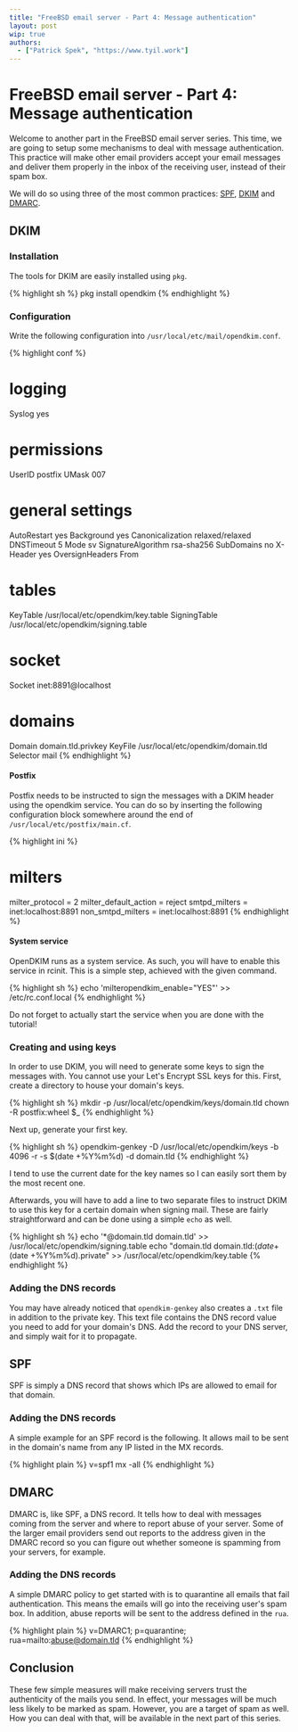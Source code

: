 ```yaml
---
title: "FreeBSD email server - Part 4: Message authentication"
layout: post
wip: true
authors:
  - ["Patrick Spek", "https://www.tyil.work"]
---
```


# FreeBSD email server - Part 4: Message authentication
Welcome to another part in the FreeBSD email server series. This time, we are
going to setup some mechanisms to deal with message authentication. This
practice will make other email providers accept your email messages and deliver
them properly in the inbox of the receiving user, instead of their spam box.

We will do so using three of the most common practices: [SPF][spf],
[DKIM][dkim] and [DMARC][dmarc].

## DKIM
### Installation
The tools for DKIM are easily installed using `pkg`.

{% highlight sh %}
pkg install opendkim
{% endhighlight %}

### Configuration
Write the following configuration into `/usr/local/etc/mail/opendkim.conf`.

{% highlight conf %}
# logging
Syslog  yes

# permissions
UserID  postfix
UMask   007

# general settings
AutoRestart         yes
Background          yes
Canonicalization    relaxed/relaxed
DNSTimeout          5
Mode                sv
SignatureAlgorithm  rsa-sha256
SubDomains          no
X-Header            yes
OversignHeaders     From

# tables
KeyTable      /usr/local/etc/opendkim/key.table
SigningTable  /usr/local/etc/opendkim/signing.table

# socket
Socket  inet:8891@localhost

# domains
Domain    domain.tld.privkey
KeyFile   /usr/local/etc/opendkim/domain.tld
Selector  mail
{% endhighlight %}

#### Postfix
Postfix needs to be instructed to sign the messages with a DKIM header using
the opendkim service. You can do so by inserting the following configuration
block somewhere around the end of `/usr/local/etc/postfix/main.cf`.

{% highlight ini %}
# milters
milter_protocol = 2
milter_default_action = reject
smtpd_milters =
    inet:localhost:8891
    non_smtpd_milters =
    inet:localhost:8891
{% endhighlight %}

#### System service
OpenDKIM runs as a system service. As such, you will have to enable this
service in rcinit. This is a simple step, achieved with the given command.

{% highlight sh %}
echo 'milteropendkim_enable="YES"' >> /etc/rc.conf.local
{% endhighlight %}

Do not forget to actually start the service when you are done with the
tutorial!

### Creating and using keys
In order to use DKIM, you will need to generate some keys to sign the messages
with. You cannot use your Let's Encrypt SSL keys for this. First, create a
directory to house your domain's keys.

{% highlight sh %}
mkdir -p /usr/local/etc/opendkim/keys/domain.tld
chown -R postfix:wheel $_
{% endhighlight %}

Next up, generate your first key.

{% highlight sh %}
opendkim-genkey -D /usr/local/etc/opendkim/keys -b 4096 -r -s $(date +%Y%m%d) -d domain.tld
{% endhighlight %}

I tend to use the current date for the key names so I can easily sort them by
the most recent one.

Afterwards, you will have to add a line to two separate files to instruct DKIM
to use this key for a certain domain when signing mail. These are fairly
straightforward and can be done using a simple `echo` as well.

{% highlight sh %}
echo '*@domain.tld  domain.tld' >> /usr/local/etc/opendkim/signing.table
echo "domain.tld  domain.tld:$(date +%Y%m%d):/usr/local/etc/opendkim/keys/domain.tld/$(date +%Y%m%d).private" >> /usr/local/etc/opendkim/key.table
{% endhighlight %}

### Adding the DNS records
You may have already noticed that `opendkim-genkey` also creates a `.txt` file
in addition to the private key. This text file contains the DNS record value
you need to add for your domain's DNS. Add the record to your DNS server, and
simply wait for it to propagate.

## SPF
SPF is simply a DNS record that shows which IPs are allowed to email for that
domain.

### Adding the DNS records
A simple example for an SPF record is the following. It allows mail to be sent
in the domain's name from any IP listed in the MX records.

{% highlight plain %}
v=spf1 mx -all
{% endhighlight %}

## DMARC
DMARC is, like SPF, a DNS record. It tells how to deal with messages coming
from the server and where to report abuse of your server. Some of the larger
email providers send out reports to the address given in the DMARC record so
you can figure out whether someone is spamming from your servers, for example.

### Adding the DNS records
A simple DMARC policy to get started with is to quarantine all emails that fail
authentication. This means the emails will go into the receiving user's spam
box. In addition, abuse reports will be sent to the address defined in the
`rua`.

{% highlight plain %}
v=DMARC1; p=quarantine; rua=mailto:abuse@domain.tld
{% endhighlight %}

## Conclusion
These few simple measures will make receiving servers trust the authenticity of
the mails you send. In effect, your messages will be much less likely to be
marked as spam.  However, you are a target of spam as well. How you can deal
with that, will be available in the next part of this series.

[dkim]: http://www.dkim.org/
[dmarc]: http://dmarc.org/
[spf]: https://en.wikipedia.org/wiki/Sender_Policy_Framework

